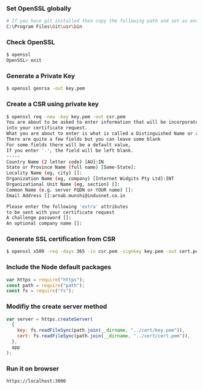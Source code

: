 ### Set OpenSSL globally

```bash
# If you have git installed then copy the following path and set as environment path variable
C:\Program Files\Git\usr\bin
```

### Check OpenSSL

```bash
$ openssl
OpenSSL> exit
```

### Generate a Private Key

```bash
$ openssl genrsa -out key.pem
```

### Create a CSR using private key

```bash
$ openssl req -new -key key.pem -out csr.pem
You are about to be asked to enter information that will be incorporated
into your certificate request.
What you are about to enter is what is called a Distinguished Name or a DN.
There are quite a few fields but you can leave some blank
For some fields there will be a default value,
If you enter '.', the field will be left blank.
-----
Country Name (2 letter code) [AU]:IN
State or Province Name (full name) [Some-State]:
Locality Name (eg, city) []:
Organization Name (eg, company) [Internet Widgits Pty Ltd]:INT
Organizational Unit Name (eg, section) []:
Common Name (e.g. server FQDN or YOUR name) []:
Email Address []:arnab.munshi@indusnet.co.in

Please enter the following 'extra' attributes
to be sent with your certificate request
A challenge password []:
An optional company name []:
```

### Generate SSL certification from CSR

```bash
$ openssl x509 -req -days 365 -in csr.pem -signkey key.pem -out cert.pem
```

### Include the Node default packages

```js
var https = require("https");
const path = require("path");
const fs = require("fs");
```

### Modifiy the create server method

```js
var server = https.createServer(
  {
    key: fs.readFileSync(path.join(__dirname, "../cert/key.pem")),
    cert: fs.readFileSync(path.join(__dirname, "../cert/cert.pem")),
  },
  app
);
```

### Run it on browser

```
https://localhost:3000
```
